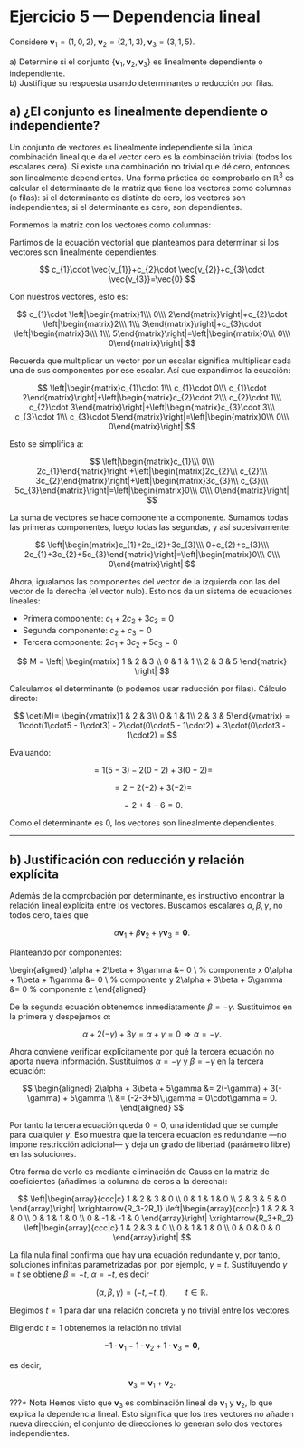 # Ejercicio 5 — Dependencia lineal

Considere $\mathbf{v}_1=(1,0,2),\;\mathbf{v}_2=(2,1,3),\;\mathbf{v}_3=(3,1,5).$

a) Determine si el conjunto $\{\mathbf{v}_1,\mathbf{v}_2,\mathbf{v}_3\}$ es linealmente dependiente o independiente.  
b) Justifique su respuesta usando determinantes o reducción por filas.

## a) ¿El conjunto es linealmente dependiente o independiente?

Un conjunto de vectores es linealmente independiente si la única combinación lineal que da el vector cero es la combinación trivial (todos los escalares cero). Si existe una combinación no trivial que dé cero, entonces son linealmente dependientes. Una forma práctica de comprobarlo en $\mathbb{R}^3$ es calcular el determinante de la matriz que tiene los vectores como columnas (o filas): si el determinante es distinto de cero, los vectores son independientes; si el determinante es cero, son dependientes.

Formemos la matriz con los vectores como columnas:

Partimos de la ecuación vectorial que planteamos para determinar si los vectores son linealmente dependientes:

$$
c_{1}\cdot \vec{v_{1}}+c_{2}\cdot \vec{v_{2}}+c_{3}\cdot \vec{v_{3}}=\vec{0}
$$

Con nuestros vectores, esto es:

$$
c_{1}\cdot \left|\begin{matrix}1\\\ 0\\\ 2\end{matrix}\right|+c_{2}\cdot \left|\begin{matrix}2\\\ 1\\\ 3\end{matrix}\right|+c_{3}\cdot \left|\begin{matrix}3\\\ 1\\\ 5\end{matrix}\right|=\left|\begin{matrix}0\\\ 0\\\ 0\end{matrix}\right|
$$

Recuerda que multiplicar un vector por un escalar significa multiplicar cada una de sus componentes por ese escalar. Así que expandimos la ecuación:

$$
\left|\begin{matrix}c_{1}\cdot 1\\\ c_{1}\cdot 0\\\ c_{1}\cdot 2\end{matrix}\right|+\left|\begin{matrix}c_{2}\cdot 2\\\ c_{2}\cdot 1\\\ c_{2}\cdot 3\end{matrix}\right|+\left|\begin{matrix}c_{3}\cdot 3\\\ c_{3}\cdot 1\\\ c_{3}\cdot 5\end{matrix}\right|=\left|\begin{matrix}0\\\ 0\\\ 0\end{matrix}\right|
$$

Esto se simplifica a:

$$
\left|\begin{matrix}c_{1}\\\ 0\\\ 2c_{1}\end{matrix}\right|+\left|\begin{matrix}2c_{2}\\\ c_{2}\\\ 3c_{2}\end{matrix}\right|+\left|\begin{matrix}3c_{3}\\\ c_{3}\\\ 5c_{3}\end{matrix}\right|=\left|\begin{matrix}0\\\ 0\\\ 0\end{matrix}\right|
$$

La suma de vectores se hace componente a componente. Sumamos todas las primeras componentes, luego todas las segundas, y así sucesivamente:

$$
\left|\begin{matrix}c_{1}+2c_{2}+3c_{3}\\\ 0+c_{2}+c_{3}\\\ 2c_{1}+3c_{2}+5c_{3}\end{matrix}\right|=\left|\begin{matrix}0\\\ 0\\\ 0\end{matrix}\right|
$$

Ahora, igualamos las componentes del vector de la izquierda con las del vector de la derecha (el vector nulo). Esto nos da un sistema de ecuaciones lineales: 

- Primera componente: $c_{1}+2c_{2}+3c_{3}=0$
- Segunda componente: $c_{2}+c_{3}=0$
- Tercera componente: $2c_{1}+3c_{2}+5c_{3}=0$


$$
M = \left|
\begin{matrix}
1 & 2 & 3 \\
0 & 1 & 1 \\
2 & 3 & 5
\end{matrix}
\right|
$$

Calculamos el determinante (o podemos usar reducción por filas). Cálculo directo:

$$
\det(M)= \begin{vmatrix}1 & 2 & 3\\ 0 & 1 & 1\\ 2 & 3 & 5\end{vmatrix}
= 1\cdot(1\cdot5 - 1\cdot3) - 2\cdot(0\cdot5 - 1\cdot2) + 3\cdot(0\cdot3 - 1\cdot2) =
$$

Evaluando:

$$
= 1(5-3) -2(0-2) +3(0-2) = 
$$

$$
= 2 -2(-2) +3(-2) =
$$

$$
= 2 +4 -6 = 0.
$$

Como el determinante es 0, los vectores son linealmente dependientes.

---

## b) Justificación con reducción y relación explícita

Además de la comprobación por determinante, es instructivo encontrar la relación lineal explícita entre los vectores. Buscamos escalares $\alpha,\beta,\gamma$, no todos cero, tales que

$$
\alpha\mathbf{v}_1 + \beta\mathbf{v}_2 + \gamma\mathbf{v}_3 = \mathbf{0}.
$$

Planteando por componentes:

\begin{aligned}
\alpha + 2\beta + 3\gamma &= 0 \\ % componente x
0\alpha + 1\beta + 1\gamma &= 0 \\ % componente y
2\alpha + 3\beta + 5\gamma &= 0 % componente z
\end{aligned}

De la segunda ecuación obtenemos inmediatamente $\beta = -\gamma$. Sustituimos en la primera y despejamos $\alpha$:

$$\alpha + 2(-\gamma) + 3\gamma = \alpha + \gamma = 0 \Rightarrow \alpha = -\gamma.$$

Ahora conviene verificar explícitamente por qué la tercera ecuación no aporta nueva información. Sustituimos $\alpha=-\gamma$ y $\beta=-\gamma$ en la tercera ecuación:

$$
\begin{aligned}
2\alpha + 3\beta + 5\gamma &= 2(-\gamma) + 3(-\gamma) + 5\gamma \\
&= (-2-3+5)\,\gamma = 0\cdot\gamma = 0.
\end{aligned}
$$

Por tanto la tercera ecuación queda $0=0$, una identidad que se cumple para cualquier $\gamma$. Eso muestra que la tercera ecuación es redundante —no impone restricción adicional— y deja un grado de libertad (parámetro libre) en las soluciones.

Otra forma de verlo es mediante eliminación de Gauss en la matriz de coeficientes (añadimos la columna de ceros a la derecha):

$$
\left|\begin{array}{ccc|c}
1 & 2 & 3 & 0 \\
0 & 1 & 1 & 0 \\
2 & 3 & 5 & 0
\end{array}\right|
\xrightarrow{R_3-2R_1}
\left|\begin{array}{ccc|c}
1 & 2 & 3 & 0 \\
0 & 1 & 1 & 0 \\
0 & -1 & -1 & 0
\end{array}\right|
\xrightarrow{R_3+R_2}
\left|\begin{array}{ccc|c}
1 & 2 & 3 & 0 \\
0 & 1 & 1 & 0 \\
0 & 0 & 0 & 0
\end{array}\right|
$$

La fila nula final confirma que hay una ecuación redundante y, por tanto, soluciones infinitas parametrizadas por, por ejemplo, $\gamma=t$. Sustituyendo $\gamma=t$ se obtiene $\beta=-t$, $\alpha=-t$, es decir

$$
(\alpha,\beta,\gamma)=(-t,-t,t),\qquad t\in\mathbb{R}.
$$

Elegimos $t=1$ para dar una relación concreta y no trivial entre los vectores.

Eligiendo $t=1$ obtenemos la relación no trivial

$$
-1\cdot\mathbf{v}_1 -1\cdot\mathbf{v}_2 +1\cdot\mathbf{v}_3 = \mathbf{0},
$$

es decir,

$$
\mathbf{v}_3 = \mathbf{v}_1 + \mathbf{v}_2.
$$

???+ Nota
    Hemos visto que $\mathbf{v}_3$ es combinación lineal de $\mathbf{v}_1$ y $\mathbf{v}_2$, lo que explica la dependencia lineal. Esto significa que los tres vectores no añaden nueva dirección; el conjunto de direcciones lo generan solo dos vectores independientes.

